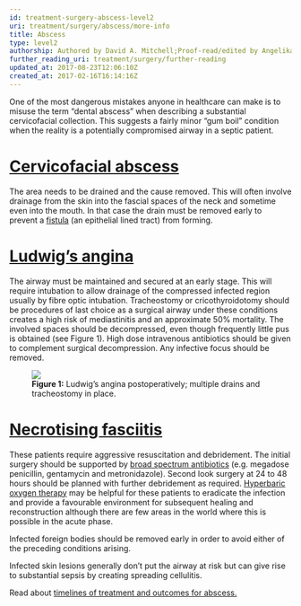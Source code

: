 ```yaml
---
id: treatment-surgery-abscess-level2
uri: treatment/surgery/abscess/more-info
title: Abscess
type: level2
authorship: Authored by David A. Mitchell;Proof-read/edited by Angelika Sebald
further_reading_uri: treatment/surgery/further-reading
updated_at: 2017-08-23T12:06:10Z
created_at: 2017-02-16T16:14:16Z
---
```


<p>One of the most dangerous mistakes anyone in healthcare can make
    is to misuse the term “dental abscess” when describing a
    substantial cervicofacial collection. This suggests a fairly
    minor “gum boil” condition when the reality is a potentially
    compromised airway in a septic patient.</p>
<h1 id="cervicofacial-abscess"><a href="/diagnosis/a-z/abscess/detailed">Cervicofacial abscess</a></h1>
<p>The area needs to be drained and the cause removed. This will
    often involve drainage from the skin into the fascial spaces
    of the neck and sometime even into the mouth. In that case
    the drain must be removed early to prevent a <a href="/diagnosis/a-z/fistula">fistula</a>    (an epithelial lined tract) from forming.</p>
<h1 id="ludwigs-angina"><a href="/diagnosis/a-z/abscess/detailed">Ludwig’s angina</a></h1>
<p>The airway must be maintained and secured at an early stage.
    This will require intubation to allow drainage of the compressed
    infected region usually by fibre optic intubation. Tracheostomy
    or cricothyroidotomy should be procedures of last choice
    as a surgical airway under these conditions creates a high
    risk of mediastinitis and an approximate 50% mortality. The
    involved spaces should be decompressed, even though frequently
    little pus is obtained (see Figure 1). High dose intravenous
    antibiotics should be given to complement surgical decompression.
    Any infective focus should be removed.</p>
<figure><img src="/treatment/surgery/abscess/more-info/figure1.jpg">
    <figcaption><strong>Figure 1:</strong> Ludwig’s angina postoperatively;
        multiple drains and tracheostomy in place.</figcaption>
</figure>
<h1 id="necrotising-fasciitis"><a href="/diagnosis/a-z/abscess/detailed">Necrotising fasciitis</a></h1>
<p>These patients require aggressive resuscitation and debridement.
    The initial surgery should be supported by <a href="/treatment/other/medication/infection">broad spectrum antibiotics</a>    (e.g. megadose penicillin, gentamycin and metronidazole).
    Second look surgery at 24 to 48 hours should be planned with
    further debridement as required. <a href="/treatment/other/hyperbaric-oxygen">Hyperbaric oxygen therapy</a>    may be helpful for these patients to eradicate the infection
    and provide a favourable environment for subsequent healing
    and reconstruction although there are few areas in the world
    where this is possible in the acute phase.</p>
<p>Infected foreign bodies should be removed early in order to avoid
    either of the preceding conditions arising.</p>
<p>Infected skin lesions generally don’t put the airway at risk
    but can give rise to substantial sepsis by creating spreading
    cellulitis.</p>
<aside>
    <p>Read about <a href="/treatment/timelines/abscess">timelines of treatment and outcomes for abscess.</a></p>
</aside>
